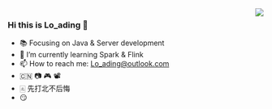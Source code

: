 <img align="right" src="https://github-readme-stats.vercel.app/api?username=Loading-Life&show_icons=true&icon_color=CE1D2D&text_color=718096&bg_color=ffffff&hide_title=true" />

### Hi this is Lo_ading 👋

<!--
**Loading-Life/Loading-Life** is a ✨ _special_ ✨ repository because its `README.md` (this file) appears on your GitHub profile.

Here are some ideas to get you started:
-->

- 📚 Focusing on Java & Server development
- 🌱 I’m currently learning Spark & Flink
- 📫 How to reach me: Lo_ading@outlook.com
- 🇨🇳 📷 🎮 📽 
- 🀃 先打北不后悔 
- 😏
